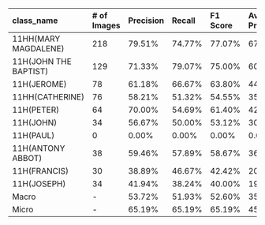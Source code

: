 | class_name            | # of Images   | Precision   | Recall   | F1 Score   | Average Precision   |
|:----------------------|:--------------|:------------|:---------|:-----------|:--------------------|
| 11HH(MARY MAGDALENE)  | 218           | 79.51%      | 74.77%   | 77.07%     | 67.30%              |
| 11H(JOHN THE BAPTIST) | 129           | 71.33%      | 79.07%   | 75.00%     | 60.25%              |
| 11H(JEROME)           | 78            | 61.18%      | 66.67%   | 63.80%     | 44.49%              |
| 11HH(CATHERINE)       | 76            | 58.21%      | 51.32%   | 54.55%     | 35.15%              |
| 11H(PETER)            | 64            | 70.00%      | 54.69%   | 61.40%     | 42.42%              |
| 11H(JOHN)             | 34            | 56.67%      | 50.00%   | 53.12%     | 30.76%              |
| 11H(PAUL)             | 0             | 0.00%       | 0.00%    | 0.00%      | 0.00%               |
| 11H(ANTONY ABBOT)     | 38            | 59.46%      | 57.89%   | 58.67%     | 36.71%              |
| 11H(FRANCIS)          | 30            | 38.89%      | 46.67%   | 42.42%     | 20.43%              |
| 11H(JOSEPH)           | 34            | 41.94%      | 38.24%   | 40.00%     | 19.03%              |
| Macro                 | -             | 53.72%      | 51.93%   | 52.60%     | 35.65%              |
| Micro                 | -             | 65.19%      | 65.19%   | 65.19%     | 45.98%              |